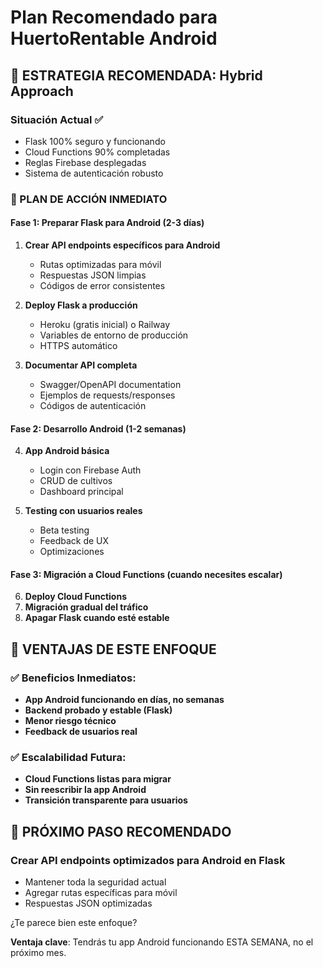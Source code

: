 # Plan Recomendado para HuertoRentable Android

## 🎯 ESTRATEGIA RECOMENDADA: Hybrid Approach

### Situación Actual ✅

- Flask 100% seguro y funcionando
- Cloud Functions 90% completadas
- Reglas Firebase desplegadas
- Sistema de autenticación robusto

### 📱 PLAN DE ACCIÓN INMEDIATO

#### Fase 1: Preparar Flask para Android (2-3 días)

1. **Crear API endpoints específicos para Android**

   - Rutas optimizadas para móvil
   - Respuestas JSON limpias
   - Códigos de error consistentes

2. **Deploy Flask a producción**

   - Heroku (gratis inicial) o Railway
   - Variables de entorno de producción
   - HTTPS automático

3. **Documentar API completa**
   - Swagger/OpenAPI documentation
   - Ejemplos de requests/responses
   - Códigos de autenticación

#### Fase 2: Desarrollo Android (1-2 semanas)

4. **App Android básica**

   - Login con Firebase Auth
   - CRUD de cultivos
   - Dashboard principal

5. **Testing con usuarios reales**
   - Beta testing
   - Feedback de UX
   - Optimizaciones

#### Fase 3: Migración a Cloud Functions (cuando necesites escalar)

6. **Deploy Cloud Functions**
7. **Migración gradual del tráfico**
8. **Apagar Flask cuando esté estable**

## 🎯 VENTAJAS DE ESTE ENFOQUE

### ✅ Beneficios Inmediatos:

- **App Android funcionando en días, no semanas**
- **Backend probado y estable (Flask)**
- **Menor riesgo técnico**
- **Feedback de usuarios real**

### ✅ Escalabilidad Futura:

- **Cloud Functions listas para migrar**
- **Sin reescribir la app Android**
- **Transición transparente para usuarios**

## 🚀 PRÓXIMO PASO RECOMENDADO

### Crear API endpoints optimizados para Android en Flask

- Mantener toda la seguridad actual
- Agregar rutas específicas para móvil
- Respuestas JSON optimizadas

¿Te parece bien este enfoque?

**Ventaja clave**: Tendrás tu app Android funcionando ESTA SEMANA, no el próximo mes.
